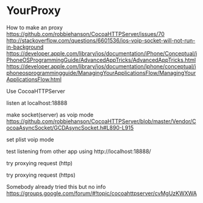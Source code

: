 # YourProxy

How to make an proxy
https://github.com/robbiehanson/CocoaHTTPServer/issues/70
http://stackoverflow.com/questions/6601536/ios-voip-socket-will-not-run-in-background
https://developer.apple.com/library/ios/documentation/iPhone/Conceptual/iPhoneOSProgrammingGuide/AdvancedAppTricks/AdvancedAppTricks.html
https://developer.apple.com/library/ios/documentation/iphone/conceptual/iphoneosprogrammingguide/ManagingYourApplicationsFlow/ManagingYourApplicationsFlow.html

Use CocoaHTTPServer

listen at localhost:18888

make socket(server) as voip mode
https://github.com/robbiehanson/CocoaHTTPServer/blob/master/Vendor/CocoaAsyncSocket/GCDAsyncSocket.h#L890-L915

set plist voip mode

test listening from other app using http://localhost:18888/

try proxying request (http)

try proxying request (https)


Somebody already tried this but no info
https://groups.google.com/forum/#!topic/cocoahttpserver/cvMgUzKWXWA


